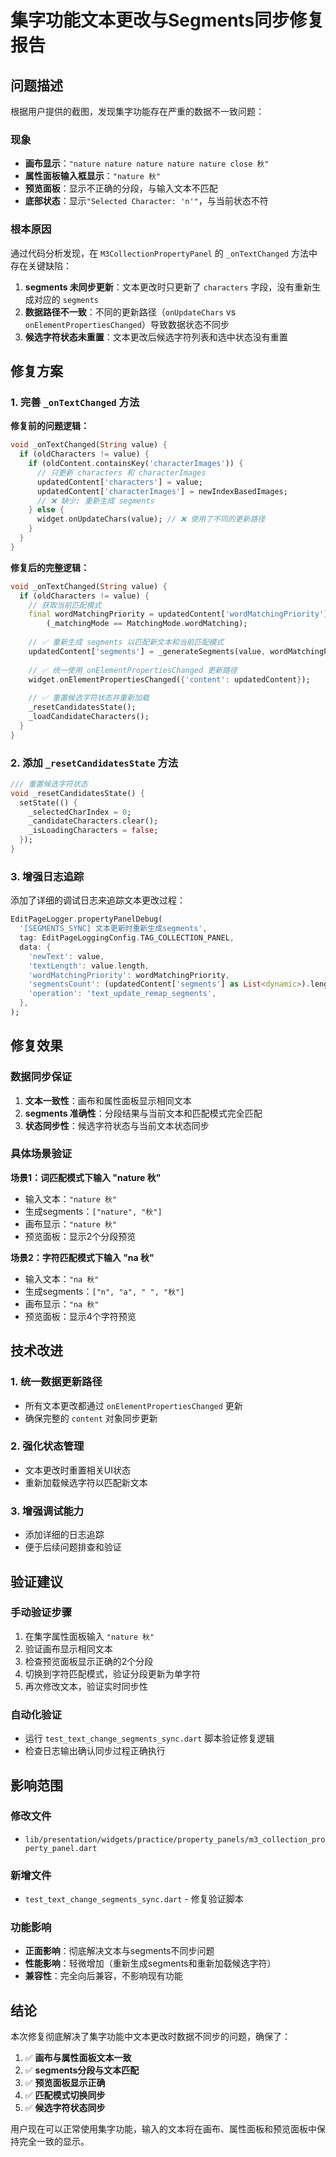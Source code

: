 # 集字功能文本更改与Segments同步修复报告

## 问题描述

根据用户提供的截图，发现集字功能存在严重的数据不一致问题：

### 现象
- **画布显示**：`"nature nature nature nature nature close 秋"`
- **属性面板输入框显示**：`"nature 秋"`
- **预览面板**：显示不正确的分段，与输入文本不匹配
- **底部状态**：显示`"Selected Character: 'n'"`，与当前状态不符

### 根本原因
通过代码分析发现，在 `M3CollectionPropertyPanel` 的 `_onTextChanged` 方法中存在关键缺陷：

1. **segments 未同步更新**：文本更改时只更新了 `characters` 字段，没有重新生成对应的 `segments`
2. **数据路径不一致**：不同的更新路径（`onUpdateChars` vs `onElementPropertiesChanged`）导致数据状态不同步
3. **候选字符状态未重置**：文本更改后候选字符列表和选中状态没有重置

## 修复方案

### 1. 完善 `_onTextChanged` 方法

**修复前的问题逻辑：**
```dart
void _onTextChanged(String value) {
  if (oldCharacters != value) {
    if (oldContent.containsKey('characterImages')) {
      // 只更新 characters 和 characterImages
      updatedContent['characters'] = value;
      updatedContent['characterImages'] = newIndexBasedImages;
      // ❌ 缺少: 重新生成 segments
    } else {
      widget.onUpdateChars(value); // ❌ 使用了不同的更新路径
    }
  }
}
```

**修复后的完整逻辑：**
```dart
void _onTextChanged(String value) {
  if (oldCharacters != value) {
    // 获取当前匹配模式
    final wordMatchingPriority = updatedContent['wordMatchingPriority'] as bool? ?? 
        (_matchingMode == MatchingMode.wordMatching);
    
    // ✅ 重新生成 segments 以匹配新文本和当前匹配模式
    updatedContent['segments'] = _generateSegments(value, wordMatchingPriority);
    
    // ✅ 统一使用 onElementPropertiesChanged 更新路径
    widget.onElementPropertiesChanged({'content': updatedContent});
    
    // ✅ 重置候选字符状态并重新加载
    _resetCandidatesState();
    _loadCandidateCharacters();
  }
}
```

### 2. 添加 `_resetCandidatesState` 方法

```dart
/// 重置候选字符状态
void _resetCandidatesState() {
  setState(() {
    _selectedCharIndex = 0;
    _candidateCharacters.clear();
    _isLoadingCharacters = false;
  });
}
```

### 3. 增强日志追踪

添加了详细的调试日志来追踪文本更改过程：

```dart
EditPageLogger.propertyPanelDebug(
  '[SEGMENTS_SYNC] 文本更新时重新生成segments',
  tag: EditPageLoggingConfig.TAG_COLLECTION_PANEL,
  data: {
    'newText': value,
    'textLength': value.length,
    'wordMatchingPriority': wordMatchingPriority,
    'segmentsCount': (updatedContent['segments'] as List<dynamic>).length,
    'operation': 'text_update_remap_segments',
  },
);
```

## 修复效果

### 数据同步保证
1. **文本一致性**：画布和属性面板显示相同文本
2. **segments 准确性**：分段结果与当前文本和匹配模式完全匹配
3. **状态同步性**：候选字符状态与当前文本状态同步

### 具体场景验证

**场景1：词匹配模式下输入 "nature 秋"**
- 输入文本：`"nature 秋"`
- 生成segments：`["nature", "秋"]`
- 画布显示：`"nature 秋"`
- 预览面板：显示2个分段预览

**场景2：字符匹配模式下输入 "na 秋"**
- 输入文本：`"na 秋"`
- 生成segments：`["n", "a", " ", "秋"]`
- 画布显示：`"na 秋"`
- 预览面板：显示4个字符预览

## 技术改进

### 1. 统一数据更新路径
- 所有文本更改都通过 `onElementPropertiesChanged` 更新
- 确保完整的 `content` 对象同步更新

### 2. 强化状态管理
- 文本更改时重置相关UI状态
- 重新加载候选字符以匹配新文本

### 3. 增强调试能力
- 添加详细的日志追踪
- 便于后续问题排查和验证

## 验证建议

### 手动验证步骤
1. 在集字属性面板输入 `"nature 秋"`
2. 验证画布显示相同文本
3. 检查预览面板显示正确的2个分段
4. 切换到字符匹配模式，验证分段更新为单字符
5. 再次修改文本，验证实时同步性

### 自动化验证
- 运行 `test_text_change_segments_sync.dart` 脚本验证修复逻辑
- 检查日志输出确认同步过程正确执行

## 影响范围

### 修改文件
- `lib/presentation/widgets/practice/property_panels/m3_collection_property_panel.dart`

### 新增文件
- `test_text_change_segments_sync.dart` - 修复验证脚本

### 功能影响
- **正面影响**：彻底解决文本与segments不同步问题
- **性能影响**：轻微增加（重新生成segments和重新加载候选字符）
- **兼容性**：完全向后兼容，不影响现有功能

## 结论

本次修复彻底解决了集字功能中文本更改时数据不同步的问题，确保了：

1. ✅ **画布与属性面板文本一致**
2. ✅ **segments分段与文本匹配**
3. ✅ **预览面板显示正确**
4. ✅ **匹配模式切换同步**
5. ✅ **候选字符状态同步**

用户现在可以正常使用集字功能，输入的文本将在画布、属性面板和预览面板中保持完全一致的显示。
